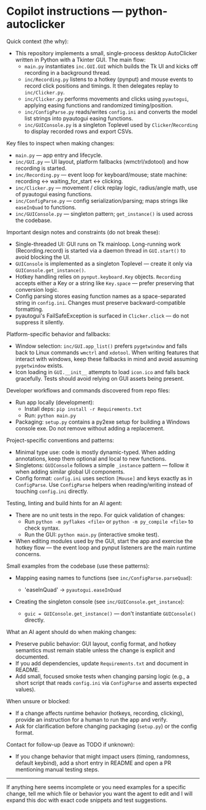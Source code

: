 <!--
Guidance for automated coding agents (Copilot/Coding AI) working on this repo.
Keep this file short, actionable and repo-specific. Avoid generic advice.
-->
# Copilot instructions — python-autoclicker

Quick context (the why):
- This repository implements a small, single-process desktop AutoClicker written in Python with a Tkinter GUI. The main flow:
  - `main.py` instantiates `inc.GUI.GUI` which builds the Tk UI and kicks off recording in a background thread.
  - `inc/Recording.py` listens to a hotkey (pynput) and mouse events to record click positions and timings. It then delegates replay to `inc/Clicker.py`.
  - `inc/Clicker.py` performs movements and clicks using `pyautogui`, applying easing functions and randomized timing/position.
  - `inc/ConfigParse.py` reads/writes `config.ini` and converts the model list strings into pyautogui easing functions.
  - `inc/GUIConsole.py` is a singleton Toplevel used by `Clicker`/`Recording` to display recorded rows and export CSVs.

Key files to inspect when making changes:
- `main.py` — app entry and lifecycle.
- `inc/GUI.py` — UI layout, platform fallbacks (wmctrl/xdotool) and how recording is started.
- `inc/Recording.py` — event loop for keyboard/mouse; state machine: recording <-> waiting_for_start <-> clicking.
- `inc/Clicker.py` — movement / click replay logic, radius/angle math, use of pyautogui easing functions.
- `inc/ConfigParse.py` — config serialization/parsing; maps strings like `easeInQuad` to functions.
- `inc/GUIConsole.py` — singleton pattern; `get_instance()` is used across the codebase.

Important design notes and constraints (do not break these):
- Single-threaded UI: GUI runs on Tk mainloop. Long-running work (Recording.record) is started via a daemon thread in `GUI.start()` to avoid blocking the UI.
- `GUIConsole` is implemented as a singleton Toplevel — create it only via `GUIConsole.get_instance()`.
- Hotkey handling relies on `pynput.keyboard.Key` objects. `Recording` accepts either a Key or a string like `Key.space` — prefer preserving that conversion logic.
- Config parsing stores easing function names as a space-separated string in `config.ini`. Changes must preserve backward-compatible formatting.
- pyautogui's FailSafeException is surfaced in `Clicker.click` — do not suppress it silently.

Platform-specific behavior and fallbacks:
- Window selection: `inc/GUI.app_list()` prefers `pygetwindow` and falls back to Linux commands `wmctrl` and `xdotool`. When writing features that interact with windows, keep these fallbacks in mind and avoid assuming `pygetwindow` exists.
- Icon loading in `GUI.__init__` attempts to load `icon.ico` and falls back gracefully. Tests should avoid relying on GUI assets being present.

Developer workflows and commands discovered from repo files:
- Run app locally (development):
  - Install deps: `pip install -r Requirements.txt`
  - Run: `python main.py`
- Packaging: `setup.py` contains a py2exe setup for building a Windows console exe. Do not remove without adding a replacement.

Project-specific conventions and patterns:
- Minimal type use: code is mostly dynamic-typed. When adding annotations, keep them optional and local to new functions.
- Singletons: `GUIConsole` follows a simple `_instance` pattern — follow it when adding similar global UI components.
- Config format: `config.ini` uses section `[Mouse]` and keys exactly as in `ConfigParse`. Use `ConfigParse` helpers when reading/writing instead of touching `config.ini` directly.

Testing, linting and build hints for an AI agent:
- There are no unit tests in the repo. For quick validation of changes:
  - Run `python -m pyflakes <file>` or `python -m py_compile <file>` to check syntax.
  - Run the GUI: `python main.py` (interactive smoke test).
- When editing modules used by the GUI, start the app and exercise the hotkey flow — the event loop and pynput listeners are the main runtime concerns.

Small examples from the codebase (use these patterns):
- Mapping easing names to functions (see `inc/ConfigParse.parseQuad`):
  - 'easeInQuad' -> `pyautogui.easeInQuad`

- Creating the singleton console (see `inc/GUIConsole.get_instance`):
  - `guic = GUIConsole.get_instance()` — don't instantiate `GUIConsole()` directly.

What an AI agent should do when making changes:
- Preserve public behavior: GUI layout, config format, and hotkey semantics must remain stable unless the change is explicit and documented.
- If you add dependencies, update `Requirements.txt` and document in README.
- Add small, focused smoke tests when changing parsing logic (e.g., a short script that reads `config.ini` via `ConfigParse` and asserts expected values).

When unsure or blocked:
- If a change affects runtime behavior (hotkeys, recording, clicking), provide an instruction for a human to run the app and verify.
- Ask for clarification before changing packaging (`setup.py`) or the config format.

Contact for follow-up (leave as TODO if unknown):
- If you change behavior that might impact users (timing, randomness, default keybind), add a short entry in README and open a PR mentioning manual testing steps.

---

If anything here seems incomplete or you need examples for a specific change, tell me which file or behavior you want the agent to edit and I will expand this doc with exact code snippets and test suggestions.
